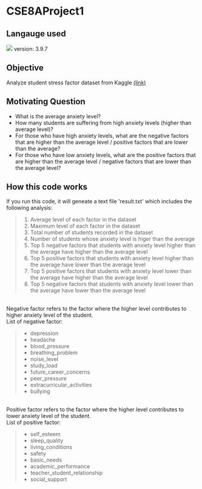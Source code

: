 # CSE8AProject1
## Langauge used
<p><img src="https://img.shields.io/badge/Python-61DAFB?style=flat&logo=React&logoColor=white"/>
version: 3.9.7

## Objective
<p>Analyze student stress factor dataset from Kaggle <a href="https://www.kaggle.com/datasets/rxnach/student-stress-factors-a-comprehensive-analysis", target = "_blank">(link)</a></p>

## Motivating Question
<ul>
  <li>What is the average anxiety level?</li>
  <li>How many students are suffering from high anxiety levels (higher than average level)?</li>
  <li>For those who have high anxiety levels, what are the negative factors that are higher than the average level / positive factors that are lower than the average?</li>
  <li>For those who have low anxiety levels, what are the positive factors that are higher than the average level / negative factors that are lower than the average level?</li>
</ul>


## How this code works
<p>If you run this code, it will geneate a text file 'result.txt' which includes the following analysis:</p>
<blockquote>
<ol>
  <li> Average level of each factor in the dataset</li>
  <li> Maximum level of each factor in the dataset</li>
  <li> Total number of students recorded in the dataset</li>
  <li> Number of students whose anxiety level is higer than the average</li>
  <li> Top 5 negative factors that students with anxiety level higher than the average have higher than the average level</li>
  <li> Top 5 positive factors that students with anxiety level higher than the average have lower than the average level</li>
  <li> Top 5 positive factors that students with anxiety level lower than the average have higher than the average level</li>
  <li> Top 5 negative factors that students with anxiety level lower than the average have lower than the average level</li>
</ol>
</blockquote>

<br> Negative factor refers to the factor where the higher level contributes to higher anxiety level of the student.
<br> List of negative factor:
<blockquote>
<ul>
  <li> depression</li>
  <li> headache</li>
  <li> blood_pressure</li>
  <li> breathing_problem</li>
  <li> noise_level</li>
  <li> study_load</li>
  <li> future_career_concerns</li>
  <li> peer_pressure</li>
  <li> extracurricular_activities</li>
  <li> bullying</li>
</ul>
</blockquote>

<br> Positive factor refers to the factor where the higher level contributes to lower anxiety level of the student.
<br> List of positive factor:
<blockquote>
<ul>
  <li> self_esteem</li>
  <li> sleep_quality</li>
  <li> living_conditions</li>
  <li> safety</li>
  <li> basic_needs</li>
  <li> academic_performance</li>
  <li> teacher_student_relationship</li>
  <li> social_support</li>
</ul>
</blockquote>
